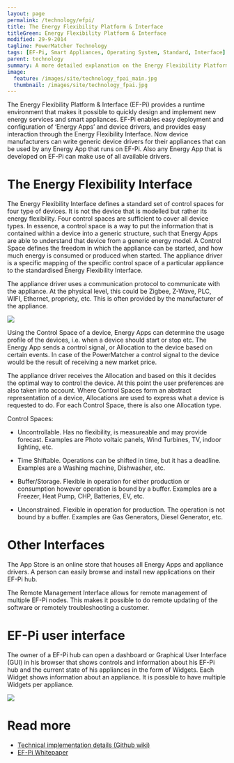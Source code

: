 ```yaml
---
layout: page
permalink: /technology/efpi/
title: The Energy Flexibility Platform & Interface
titleGreen: Energy Flexibility Platform & Interface
modified: 29-9-2014
tagline: PowerMatcher Technology
tags: [EF-Pi, Smart Appliances, Operating System, Standard, Interface]
parent: technology
summary: A more detailed explanation on the Energy Flexibility Platform & Interface; an operating system and platform for easily connecting a multitide of devices and apps.
image:
  feature: /images/site/technology_fpai_main.jpg
  thumbnail: /images/site/technology_fpai.jpg
---
```


The Energy Flexibility Platform & Interface (EF-Pi) provides a runtime environment that makes it possible to quickly design and implement new energy services and smart appliances. EF-Pi enables easy deployment and configuration of ‘Energy Apps’ and device drivers, and provides easy interaction through the Energy Flexibility Interface. Now device manufacturers can write generic device drivers for their appliances that can be used by any Energy App that runs on EF-Pi. Also any Energy App that is developed on EF-Pi can make use of all available drivers. 

# The Energy Flexibility Interface

The Energy Flexibility Interface defines a standard set of control spaces for four type of devices. It is not the device that is modelled but rather its energy flexibility. Four control spaces are sufficient to cover all device types. In essence, a control space is a way to put the information that is contained within a device into a generic structure, such that Energy Apps are able to understand that device from a generic energy model. A Control Space defines the freedom in which the appliance can be started, and how much energy is consumed or produced when started. The appliance driver is a specific mapping of the specific control space of a particular appliance to the standardised Energy Flexibility Interface.

The appliance driver uses a communication protocol to communicate with the appliance. At the physical level, this could be Zigbee, Z-Wave, PLC, WIFI, Ethernet, propriety, etc. This is often provided by the manufacturer of the appliance.

<img src="/images/site/FPAI.png">


Using the Control Space of a device, Energy Apps can determine the usage profile of the devices, i.e. when a device should start or stop etc. The Energy App sends a control signal, or Allocation to the device based on certain events. In case of the PowerMatcher a control signal to the device would be the result of receiving a new market price. 

The appliance driver receives the Allocation and based on this it decides the optimal way to control the device. At this point the user preferences are also taken into account. Where Control Spaces form an abstract representation of a device, Allocations are used to express what a device is requested to do. For each Control Space, there is also one Allocation type.

Control Spaces:

* Uncontrollable.	Has no flexibility, is measureable and may provide forecast.	Examples are Photo voltaic panels, Wind   Turbines, TV, indoor lighting, etc.

* Time Shiftable.	Operations can be shifted in time,  but it has a deadline. Examples are	a Washing machine, Dishwasher, etc.

* Buffer/Storage.	Flexible in operation for either production or consumption however operation is bound by a buffer. Examples are a	Freezer, Heat Pump, CHP, Batteries, EV, etc.

* Unconstrained.	Flexible in operation for production. The operation is not bound by a buffer.	Examples are Gas Generators, Diesel Generator, etc.

# Other Interfaces

The App Store is an online store that houses all Energy Apps and appliance drivers. A person can easily browse and install new applications on their EF-Pi hub. 

The Remote Management Interface allows for remote management of multiple EF-Pi nodes. This makes it possible to do remote updating of the software or remotely troubleshooting a customer.

# EF-Pi user interface

The owner of a EF-Pi hub can open a dashboard or Graphical User Interface (GUI) in his browser that shows controls and information about his EF-Pi hub and the current state of his appliances in the form of Widgets. Each Widget shows information about an appliance. It is possible to have multiple Widgets per appliance. 

<img src="/images/site/gui.png">

# Read more
* [Technical implementation details (Github wiki)](https://fan-ci.sensorlab.tno.nl/builds/fpai-documentation/development/html/)
* [EF-Pi Whitepaper](https://github.com/flexiblepower/flexiblepower.github.io/raw/master/download/Whitepaper%20EF-Pi%20final%20june%201st%202015%20version.pdf)




